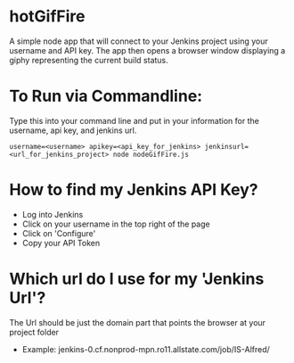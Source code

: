 # hotGifFire

A simple node app that will connect to your Jenkins project using your username and API key. The app then opens a browser window displaying a giphy representing the current build status.

# To Run via Commandline:
Type this into your command line and put in your information for the username, api key, and jenkins url.

```
username=<username> apikey=<api_key_for_jenkins> jenkinsurl=<url_for_jenkins_project> node nodeGifFire.js
```

# How to find my Jenkins API Key?
* Log into Jenkins
* Click on your username in the top right of the page
* Click on 'Configure'
* Copy your API Token

# Which url do I use for my 'Jenkins Url'?
The Url should be just the domain part that points the browser at your project folder
* Example: jenkins-0.cf.nonprod-mpn.ro11.allstate.com/job/IS-Alfred/
